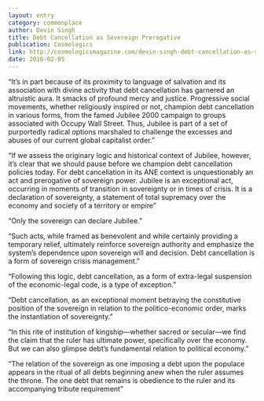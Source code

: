 ```yaml
---
layout: entry
category: commonplace
author: Devin Singh
title: Debt Cancellation as Sovereign Prerogative
publication: Cosmologics
link: http://cosmologicsmagazine.com/devin-singh-debt-cancellation-as-sovereign-crisis-management/
date: 2016-02-05
---
```


“It’s in part because of its proximity to language of salvation and its association with divine activity that debt cancellation has garnered an altruistic aura. It smacks of profound mercy and justice. Progressive social movements, whether religiously inspired or not, champion debt cancellation in various forms, from the famed Jubilee 2000 campaign to groups associated with Occupy Wall Street. Thus, Jubilee is part of a set of purportedly radical options marshaled to challenge the excesses and abuses of our current global capitalist order.”

“If we assess the originary logic and historical context of Jubilee, however, it’s clear that we should pause before we champion debt cancellation policies today. For debt cancellation in its ANE context is unquestionably an act and prerogative of sovereign power. Jubilee is an exceptional act, occurring in moments of transition in sovereignty or in times of crisis. It is a declaration of sovereignty, a statement of total supremacy over the economy and society of a territory or empire”

“Only the sovereign can declare Jubilee.”

“Such acts, while framed as benevolent and while certainly providing a temporary relief, ultimately reinforce sovereign authority and emphasize the system’s dependence upon sovereign will and decision. Debt cancellation is a form of sovereign crisis management.”

“Following this logic, debt cancellation, as a form of extra-legal suspension of the economic-legal code, is a type of exception.”

“Debt cancellation, as an exceptional moment betraying the constitutive position of the sovereign in relation to the politico-economic order, marks the instantiation of sovereignty.”

“In this rite of institution of kingship—whether sacred or secular—we find the claim that the ruler has ultimate power, specifically over the economy. But we can also glimpse debt’s fundamental relation to political economy.”

“The relation of the sovereign as one imposing a debt upon the populace appears in the ritual of all debts beginning anew when the ruler assumes the throne. The one debt that remains is obedience to the ruler and its accompanying tribute requirement”
